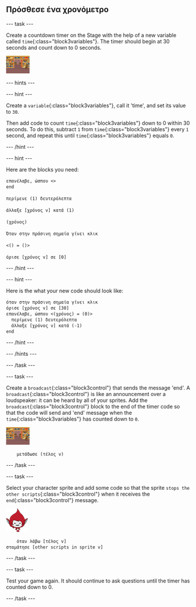 ## Πρόσθεσε ένα χρονόμετρο

\--- task \---

Create a countdown timer on the Stage with the help of a new variable called `time`{:class="block3variables"}. The timer should begin at 30 seconds and count down to 0 seconds.

![Stage sprite](images/stage-sprite.png)

\--- hints \---

\--- hint \---

Create a `variable`{:class="block3variables"}, call it 'time', and set its value to `30`.

Then add code to count `time`{:class="block3variables"} down to 0 within 30 seconds. To do this, subtract `1` from `time`{:class="block3variables"} every `1` second, and repeat this until `time`{:class="block3variables"} equals `0`.

\--- /hint \---

\--- hint \---

Here are the blocks you need:

```blocks3
επανέλαβε, ώσπου <>
end

περίμενε (1) δευτερόλεπτα

άλλαξε [χρόνος v] κατά (1)

(χρόνος)

Όταν στην πράσινη σημαία γίνει κλικ

<() = ()>

όρισε [χρόνος v] σε [0]
```

\--- /hint \---

\--- hint \---

Here is the what your new code should look like:

```blocks3
όταν στην πράσινη σημαία γίνει κλικ
όρισε [χρόνος v] σε [30]
επανέλαβε, ώσπου <(χρόνος) = (0)> 
  περίμενε (1) δευτερόλεπτα
  άλλαξε [χρόνος v] κατά (-1)
end
```

\--- /hint \---

\--- /hints \---

\--- /task \---

\--- task \---

Create a `broadcast`{:class="block3control"} that sends the message 'end'. A `broadcast`{:class="block3control"} is like an announcement over a loudspeaker: it can be heard by all of your sprites. Add the `broadcast`{:class="block3control"} block to the end of the timer code so that the code will send and 'end' message when the `time`{:class="block3variables"} has counted down to `0`.

![Stage sprite](images/stage-sprite.png)

```blocks3
    μετάδωσε (τέλος v)
```

\--- /task \---

\--- task \---

Select your character sprite and add some code so that the sprite `stops the other scripts`{:class="block3control"} when it receives the `end`{:class="block3control"} message.

![Giga sprite](images/giga-sprite.png)

```blocks3
    όταν λάβω [τέλος v]
σταμάτησε [other scripts in sprite v]
```

\--- /task \---

\--- task \---

Test your game again. It should continue to ask questions until the timer has counted down to 0.

\--- /task \---